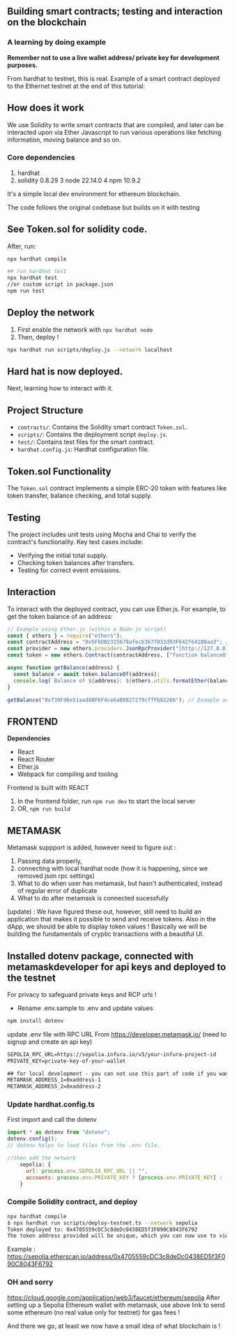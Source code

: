 ## Building smart contracts; testing and interaction on the blockchain ##
### A learning by doing example ###

**Remember not to use a live wallet address/ private key for development purposes.** 

From hardhat to testnet, this is real. 
Example of a smart contract deployed to the Ethernet testnet at the end of this tutorial:


## How does it work ##
We use Solidity to write smart contracts that are compiled, and later can be interacted upon via Ether Javascript to run various operations like fetching information, moving balance and so on. 

### Core dependencies ###
1. hardhat
2. solidity 0.8.29
3 node 22.14.0
4 npm 10.9.2

It's a simple local dev environment for ethereum blockchain. 

The code follows the original codebase but builds on it with testing

## See Token.sol for solidity code. ##
After, run: 
```bash
npx hardhat compile

## run hardhat test
npx hardhat test
//or custom script in package.json
npm run test 
```

## Deploy the network ##
1. First enable the network with ```npx hardhat node```
2. Then, deploy !
```bash
npx hardhat run scripts/deploy.js --network localhost
```
## Hard hat is now deployed. ##

Next, learning how to interact with it. 


## Project Structure ##

* `contracts/`: Contains the Solidity smart contract `Token.sol`.
* `scripts/`: Contains the deployment script `deploy.js`.
* `test/`: Contains test files for the smart contract.
* `hardhat.config.js`: Hardhat configuration file.

## Token.sol Functionality ##

The `Token.sol` contract implements a simple ERC-20 token with features like token transfer, balance checking, and total supply.

## Testing ##

The project includes unit tests using Mocha and Chai to verify the contract's functionality. Key test cases include:

* Verifying the initial total supply.
* Checking token balances after transfers.
* Testing for correct event emissions.

## Interaction ##

To interact with the deployed contract, you can use Ether.js. For example, to get the token balance of an address:

```javascript
// Example using Ether.js (within a Node.js script)
const { ethers } = require("ethers");
const contractAddress = "0x5FbDB2315678afecb367f032d93F642f64180aa3"; // Replace with your deployed contract address
const provider = new ethers.providers.JsonRpcProvider("[http://127.0.0.1:8545/](https://www.google.com/search?q=http://127.0.0.1:8545/)"); // Local Hardhat node
const token = new ethers.Contract(contractAddress, ["function balanceOf(address) view returns (uint256)"], provider);

async function getBalance(address) {
  const balance = await token.balanceOf(address);
  console.log(`Balance of ${address}: ${ethers.utils.formatEther(balance)}`);
}

getBalance("0xf39Fd6e51aad88F6F4ce6aB8827279cffFb92266"); // Example address◊
```

## FRONTEND ##
**Dependencies**
- React
- React Router
- Ether.js
- Webpack for compiling and tooling

Frontend is built with REACT
1. In the frontend folder, run `npm run dev` to start the local server
2. OR, `npm run build`

## METAMASK ##

Metamask suppport is added, however need to figure out : 
1. Passing data properly, 
2. connecting with local hardhat node (how it is happening, since we removed json rpc settings)
3. What to do when user has metamask, but hasn't authenticated, instead of regular error of duplicate
4. What to do after metamask is connected sucessfully

(update) : We have figured these out, however, still need to build an application that makes it possible to send and receive tokens. 
Also in the dApp, we should be able to display token values ! Basically we will be building the fundamentals of cryptic transactions with a beautiful UI.

## Installed dotenv package, connected with metamaskdeveloper for api keys and deployed to the testnet ##
For privacy to safeguard private keys and RCP urls ! 
- Rename .env.sample to .env and update values 
```bash
npm install dotenv
```
update .env file with RPC URL From https://developer.metamask.io/ (need to signup and create an api key)
```txt
SEPOLIA_RPC_URL=https://sepolia.infura.io/v3/your-infura-project-id
PRIVATE_KEY=private-key-of-your-wallet

## for local development - you can not use this part of code if you want
METAMASK_ADDRESS_1=0xaddress-1
METAMASK_ADDRESS_2=0xaddress-2
```

### Update hardhat.config.ts ### 
First import and call the dotenv
```js
import * as dotenv from "dotenv";
dotenv.config();
// dotenv helps to load files from the .env file.

//then add the network
    sepolia: {
      url: process.env.SEPOLIA_RPC_URL || "",
      accounts: process.env.PRIVATE_KEY ? [process.env.PRIVATE_KEY] : []
    }
```

### Compile Solidity contract, and deploy ###
```sh
npx hardhat compile
$ npx hardhat run scripts/deploy-testnet.ts --network sepolia
Token deployed to: 0x4705559cDC3c8deDc0438ED5f3F090C8043F6792
The token address provided will be unique, which you can now use to view your blockchain ledger
```
Example : 
https://sepolia.etherscan.io/address/0x4705559cDC3c8deDc0438ED5f3F090C8043F6792

### OH and sorry ###
https://cloud.google.com/application/web3/faucet/ethereum/sepolia 
After setting up a Sepolia Ethereum wallet with metamask, use above link to send some ethereum (no real value only for testnet) for gas fees ! 

And there we go, at least we now have a small idea of what blockchain is ! 



